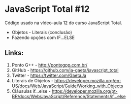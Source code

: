# JavaScript Total #12

Código usado na vídeo-aula 12 do curso JavaScript Total.

- Objetos - Literais (conclusão)
- Fazendo opções com IF...ELSE

## Links:

1.  Ponto G++ - http://pontogpp.com.br/
2.  GitHub - https://github.com/ja-gaeta/javascript_total
3.  Twitter - https://twitter.com/GaetaJa
4.  Literais de Objetos - https://developer.mozilla.org/en-US/docs/Web/JavaScript/Guide/Working_with_Objects
5.  Cláusulas if...else - https://developer.mozilla.org/pt-BR/docs/Web/JavaScript/Reference/Statements/if...else
